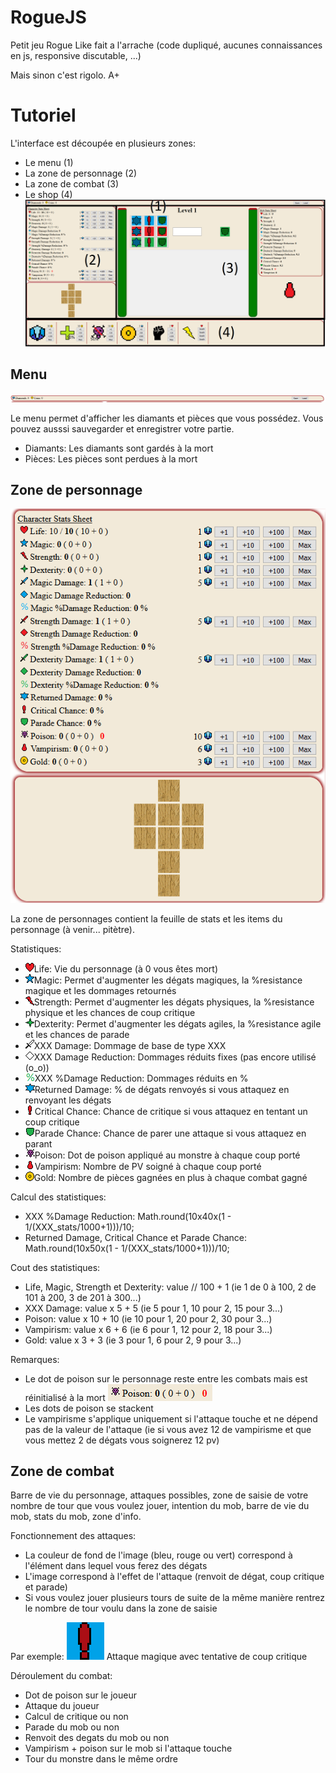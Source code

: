 # RogueJS

Petit jeu Rogue Like fait a l'arrache (code dupliqué, aucunes connaissances en js, responsive discutable, ...)

Mais sinon c'est rigolo. A+

# Tutoriel
L'interface est découpée en plusieurs zones:
- Le menu (1)
- La zone de personnage (2)
- La zone de combat (3)
- Le shop (4)
![](ressources/images/readme/interface_split.png)

## Menu
![](ressources/images/readme/menu_zone.png)

Le menu permet d'afficher les diamants et pièces que vous possédez. Vous pouvez ausssi sauvegarder et enregistrer votre partie.
- Diamants: Les diamants sont gardés à la mort
- Pièces: Les pièces sont perdues à la mort

## Zone de personnage
![](ressources/images/readme/character_zone.png)

La zone de personnages contient la feuille de stats et les items du personnage (à venir... pitètre).

Statistiques:
- ![](ressources/images/mini_icons/_life.png)Life: Vie du personnage (à 0 vous êtes mort)
- ![](ressources/images/mini_icons/_magic.png)Magic: Permet d'augmenter les dégats magiques, la %resistance magique et les dommages retournés
- ![](ressources/images/mini_icons/_strength.png)Strength: Permet d'augmenter les dégats physiques, la %resistance physique et les chances de coup critique
- ![](ressources/images/mini_icons/_dexterity.png)Dexterity: Permet d'augmenter les dégats agiles, la %resistance agile et les chances de parade
- ![](ressources/images/mini_icons/_damage.png)XXX Damage: Dommage de base de type XXX
- ![](ressources/images/mini_icons/_damage_reduction.png)XXX Damage Reduction: Dommages réduits fixes (pas encore utilisé (o_o))
- ![](ressources/images/mini_icons/_damage_reduction_dexterity_percent.png)XXX %Damage Reduction: Dommages réduits en %
- ![](ressources/images/mini_icons/_return_percent.png)Returned Damage: % de dégats renvoyés si vous attaquez en renvoyant les dégats
- ![](ressources/images/mini_icons/_critical_chance.png)Critical Chance: Chance de critique si vous attaquez en tentant un coup critique
- ![](ressources/images/mini_icons/_parade_chance.png)Parade Chance: Chance de parer une attaque si vous attaquez en parant
- ![](ressources/images/mini_icons/_poison.png)Poison: Dot de poison appliqué au monstre à chaque coup porté
- ![](ressources/images/mini_icons/_vampirism.png)Vampirism: Nombre de PV soigné à chaque coup porté
- ![](ressources/images/mini_icons/_gold.png)Gold: Nombre de pièces gagnées en plus à chaque combat gagné

Calcul des statistiques:
- XXX %Damage Reduction: Math.round(10x40x(1 - 1/(XXX_stats/1000+1)))/10;
- Returned Damage, Critical Chance et Parade Chance: Math.round(10x50x(1 - 1/(XXX_stats/1000+1)))/10;

Cout des statistiques:
- Life, Magic, Strength et Dexterity: value // 100 + 1  (ie 1 de 0 à 100, 2 de 101 à 200, 3 de 201 à 300...)
- XXX Damage: value x 5 + 5 (ie 5 pour 1, 10 pour 2, 15 pour 3...)
- Poison: value x 10 + 10 (ie 10 pour 1, 20 pour 2, 30 pour 3...)
- Vampirism: value x 6 + 6 (ie 6 pour 1, 12 pour 2, 18 pour 3...)
- Gold: value x 3 + 3 (ie 3 pour 1, 6 pour 2, 9 pour 3...)

Remarques:
- Le dot de poison sur le personnage reste entre les combats mais est réinitialisé à la mort ![](ressources/images/readme/poisoned.png)
- Les dots de poison se stackent
- Le vampirisme s'applique uniquement si l'attaque touche et ne dépend pas de la valeur de l'attaque (ie si vous avez 12 de vampirisme et que vous mettez 2 de dégats vous soignerez 12 pv)

## Zone de combat
Barre de vie du personnage, attaques possibles, zone de saisie de votre nombre de tour que vous voulez jouer, intention du mob, barre de vie du mob, stats du mob, zone d'info.

Fonctionnement des attaques:
- La couleur de fond de l'image (bleu, rouge ou vert) correspond à l'élément dans lequel vous ferez des dégats
- L'image correspond à l'effet de l'attaque (renvoit de dégat, coup critique et parade)
- Si vous voulez jouer plusieurs tours de suite de la même manière rentrez le nombre de tour voulu dans la zone de saisie

Par exemple: ![](ressources/images/actions/critical_magic.png) Attaque magique avec tentative de coup critique

Déroulement du combat:
- Dot de poison sur le joueur
- Attaque du joueur
- Calcul de critique ou non
- Parade du mob ou non
- Renvoit des degats du mob ou non
- Vampirism + poison sur le mob si l'attaque touche
- Tour du monstre dans le même ordre
